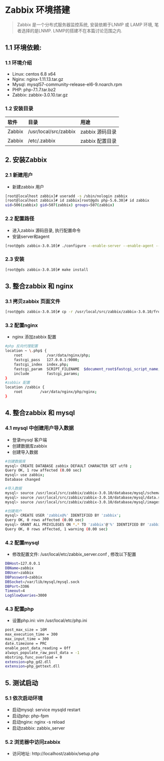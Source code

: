 # Zabbix 环境搭建
> Zabbix 是一个分布式服务器监控系统, 安装依赖于LNMP 或 LAMP 环境, 笔者选择的是LNMP. LNMP的搭建不在本篇讨论范围之内.

## 1.1 环境依赖:

### 1.1 环境介绍
* Linux: centos 6.8 x64
* Nginx: nginx-1.11.13.tar.gz
* Mysql: mysql57-community-release-el6-9.noarch.rpm
* PHP: php-7.1.7.tar.bz2
* Zabbix: zabbix-3.0.10.tar.gz

### 1.2 安装目录
| 软件 | 目录 | 用途 |
| :--- | :--- | :---|
| Zabbix| /usr/local/src/zabbix| zabbix 源码目录 |
| Zabbix| /etc/.zabbix| zabbix 配置目录 |


## 2. 安装Zabbix

### 2.1 新建用户
* 新建zabbix 用户

```bash
[root@localhost zabbix]# useradd -s /sbin/nologin zabbix
[root@localhost zabbix]# id zabbix[root@gds php-5.6.30]# id zabbix
uid=506(zabbix) gid=507(zabbix) groups=507(zabbix)
```

### 2.2 配置路径
* 进入zabbix 源码目录, 执行配置命令
* 安装server和agent

```bash
[root@gds zabbix-3.0.10]# ./configure --enable-server --enable-agent --with-mysql=/usr/bin/mysql_config --enable-ipv6 --with-net-snmp --with-libcurl --with-libxml2

```

### 2.3 安装
```bash
[root@gds zabbix-3.0.10]# make install
```


## 3. 整合zabbix 和 nginx
### 3.1 拷贝zabbix 页面文件

```bash
[root@gds zabbix-3.0.10]# cp -r /usr/local/src/zabbix/zabbix-3.0.10/frontends/php /var/data/nginx/php/zabbix
```

### 3.2 配置nginx
* nginx 添加zabbix 配置

```bash
#php 反向代理配置
location ~ \.php$ {
    root           /var/data/nginx/php;
    fastcgi_pass   127.0.0.1:9000;
    fastcgi_index  index.php;
    fastcgi_param  SCRIPT_FILENAME  $document_root$fastcgi_script_name;
    include        fastcgi_params;
}
#zabbix 配置
location /zabbix {
    root        /var/data/nginx/php/nginx;
}
```

## 4. 整合zabbix 和 mysql

### 4.1 mysql 中创建用户导入数据
* 登录mysql 客户端
* 创建数据库zabbix
* 创建导入数据

```bash
#创建数据库
mysql> CREATE DATABASE zabbix DEFAULT CHARACTER SET utf8 ;                
Query OK, 1 row affected (0.00 sec)
mysql> use zabbix;
Database changed

#导入数据
mysql> source /usr/local/src/zabbix/zabbix-3.0.10/database/mysql/schema.sql;
mysql> source /usr/local/src/zabbix/zabbix-3.0.10/database/mysql/data.sql;
mysql> source /usr/local/src/zabbix/zabbix-3.0.10/database/mysql/images.sql;

#创建用户
mysql> CREATE USER 'zabbix@%' IDENTIFIED BY 'zabbix';
Query OK, 0 rows affected (0.00 sec)
mysql> GRANT ALL PRIVILEGES ON *.* TO 'zabbix'@'%' IDENTIFIED BY 'zabbix' WITH GRANT OPTION; 
Query OK, 0 rows affected, 1 warning (0.00 sec)

```

### 4.2 配置mysql
* 修改配置文件: /usr/local/etc/zabbix_server.conf , 修改以下配置
```bash
DBHost=127.0.0.1
DBName=zabbix
DBUser=zabbix
DBPassword=zabbix
DBSocket=/var/lib/mysql/mysql.sock
DBPort=3306
Timeout=4
LogSlowQueries=3000
```

### 4.3 配置php
* 设置php.ini: vim /usr/local/etc/php.ini

```bash
post_max_size = 16M
max_execution_time = 300
max_input_time = 300
date.timezone = PRC
enable_post_data_reading = Off
always_populate_raw_post_data = -1
mbstring.func_overload = 0
extension=php_gd2.dll
extension=php_gettext.dll
```


## 5. 测试启动

### 5.1 依次启动环境
* 启动mysql: service mysqld restart
* 启动php:  php-fpm 
* 启动nginx: nginx -s reload
* 启动zabbix: zabbix_server

### 5.2 浏览器中访问zabbix
* 访问地址: http://localhost/zabbix/setup.php




















